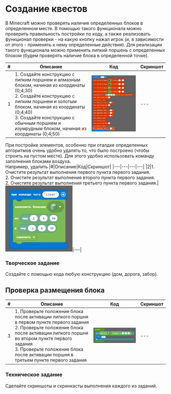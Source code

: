 # Создание квестов
В Minecraft можно проверять наличие определенных блоков в определенном месте. В помощью такого функционала можно проверить правильность постройки по коду, а также реализовать функционал проверки - на какую кнопку нажал игрок (и, в зависимости от этого - применять к нему определенные действия). Для реализации такого функционала можно применить липкий поршень с определенных блоком (будем проверять наличие блока в определенной точке).

|#|Описание|Код|Скриншот|
|---|---|---|---|
|1|1. Создайте конструкцию с липким поршнем и алмазным блоком, начиная из координаты (0;4;30)<br>2. Создайте конструкцию с липким поршнем и золотым блоком, начиная из координаты (0;4;40)<br>3. Создайте конструкцию с обычным поршнем и изумрудным блоком, начиная из координаты (0;4;50)|<img src = "img/quest01.jpg">|---|
  
При постройке элементов, особенно при оталдке определенных алгоритмов очень удобно удалять то, что было построено (чтобы строить на пустом месте). Для этого удобно использовать команду заполнения блоками воздуха.  
Например, удалить 
|#|Описание|Код|Скриншот|
|---|---|---|---|
|2|1. Очистите результат выполнения первого пункта первого задания.<br> 2. Очистите результат выполнения второго пункта первого задания. <br> 2. Очистите результат выполнения третьего пункта первого задания.|<img src = "img/quest02.jpg">|---|

### Творческое задание
Создайте с помощью кода любую конструкцию (дом, дорога, забор).

## Проверка размещения блока
|#|Описание|Код|Скриншот|
|---|---|---|---|
|3|1. Проверьте положение блока после активации липкого поршня в первом пункте первого задания <br>2. Проверьте положение блока после активации липкого поршня во втором пункте первого задания<br>3. Проверьте положение блока после активации поршня в третьем пункте первого задания |<img src = "img/quest03.jpg">|---|


### Техническое задание
Сделайте скриншоты и скринкасты выполнения каждого из заданий.


